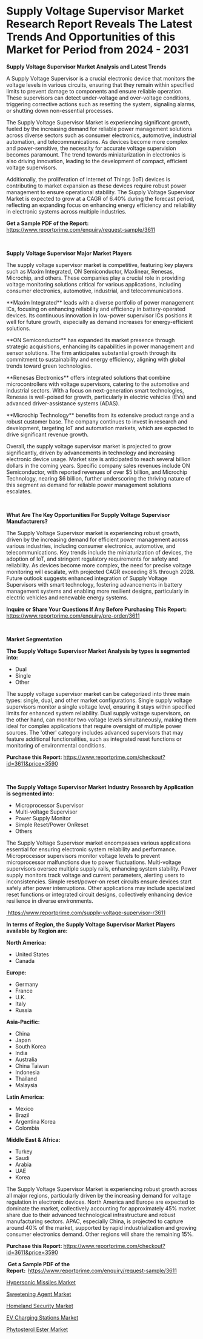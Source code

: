 <p><h1>Supply Voltage Supervisor Market Research Report Reveals The Latest Trends And Opportunities of this Market for Period from 2024 - 2031</h1></p><p><strong>Supply Voltage Supervisor Market Analysis and Latest Trends</strong></p>
<p><p>A Supply Voltage Supervisor is a crucial electronic device that monitors the voltage levels in various circuits, ensuring that they remain within specified limits to prevent damage to components and ensure reliable operation. These supervisors can detect under-voltage and over-voltage conditions, triggering corrective actions such as resetting the system, signaling alarms, or shutting down non-essential processes.</p><p>The Supply Voltage Supervisor Market is experiencing significant growth, fueled by the increasing demand for reliable power management solutions across diverse sectors such as consumer electronics, automotive, industrial automation, and telecommunications. As devices become more complex and power-sensitive, the necessity for accurate voltage supervision becomes paramount. The trend towards miniaturization in electronics is also driving innovation, leading to the development of compact, efficient voltage supervisors.</p><p>Additionally, the proliferation of Internet of Things (IoT) devices is contributing to market expansion as these devices require robust power management to ensure operational stability. The Supply Voltage Supervisor Market is expected to grow at a CAGR of 6.40% during the forecast period, reflecting an expanding focus on enhancing energy efficiency and reliability in electronic systems across multiple industries.</p></p>
<p><strong>Get a Sample PDF of the Report:&nbsp;</strong> <a href="https://www.reportprime.com/enquiry/request-sample/3611?utm_campaign=1159&utm_medium=2&utm_source=Github&utm_content=ia&utm_term=15112024&utm_id=supply-voltage-supervisor">https://www.reportprime.com/enquiry/request-sample/3611</a></p>
<p>&nbsp;</p>
<p><strong>Supply Voltage Supervisor Major Market Players</strong></p>
<p><p>The supply voltage supervisor market is competitive, featuring key players such as Maxim Integrated, ON Semiconductor, Maxlinear, Renesas, Microchip, and others. These companies play a crucial role in providing voltage monitoring solutions critical for various applications, including consumer electronics, automotive, industrial, and telecommunications.</p><p>**Maxim Integrated** leads with a diverse portfolio of power management ICs, focusing on enhancing reliability and efficiency in battery-operated devices. Its continuous innovation in low-power supervisor ICs positions it well for future growth, especially as demand increases for energy-efficient solutions.</p><p>**ON Semiconductor** has expanded its market presence through strategic acquisitions, enhancing its capabilities in power management and sensor solutions. The firm anticipates substantial growth through its commitment to sustainability and energy efficiency, aligning with global trends toward green technologies.</p><p>**Renesas Electronics** offers integrated solutions that combine microcontrollers with voltage supervisors, catering to the automotive and industrial sectors. With a focus on next-generation smart technologies, Renesas is well-poised for growth, particularly in electric vehicles (EVs) and advanced driver-assistance systems (ADAS).</p><p>**Microchip Technology** benefits from its extensive product range and a robust customer base. The company continues to invest in research and development, targeting IoT and automation markets, which are expected to drive significant revenue growth.</p><p>Overall, the supply voltage supervisor market is projected to grow significantly, driven by advancements in technology and increasing electronic device usage. Market size is anticipated to reach several billion dollars in the coming years. Specific company sales revenues include ON Semiconductor, with reported revenues of over $5 billion, and Microchip Technology, nearing $6 billion, further underscoring the thriving nature of this segment as demand for reliable power management solutions escalates.</p></p>
<p>&nbsp;</p>
<p><strong>What Are The Key Opportunities For Supply Voltage Supervisor Manufacturers?</strong></p>
<p><p>The Supply Voltage Supervisor market is experiencing robust growth, driven by the increasing demand for efficient power management across various industries, including consumer electronics, automotive, and telecommunications. Key trends include the miniaturization of devices, the adoption of IoT, and stringent regulatory requirements for safety and reliability. As devices become more complex, the need for precise voltage monitoring will escalate, with projected CAGR exceeding 8% through 2028. Future outlook suggests enhanced integration of Supply Voltage Supervisors with smart technology, fostering advancements in battery management systems and enabling more resilient designs, particularly in electric vehicles and renewable energy systems.</p></p>
<p><strong>Inquire or Share Your Questions If Any Before Purchasing This Report:</strong> <a href="https://www.reportprime.com/enquiry/pre-order/3611?utm_campaign=1159&utm_medium=2&utm_source=Github&utm_content=ia&utm_term=15112024&utm_id=supply-voltage-supervisor">https://www.reportprime.com/enquiry/pre-order/3611</a></p>
<p>&nbsp;</p>
<p><strong>Market Segmentation</strong></p>
<p><strong>The Supply Voltage Supervisor Market Analysis by types is segmented into:</strong></p>
<p><ul><li>Dual</li><li>Single</li><li>Other</li></ul></p>
<p><p>The supply voltage supervisor market can be categorized into three main types: single, dual, and other market configurations. Single supply voltage supervisors monitor a single voltage level, ensuring it stays within specified limits for enhanced system reliability. Dual supply voltage supervisors, on the other hand, can monitor two voltage levels simultaneously, making them ideal for complex applications that require oversight of multiple power sources. The 'other' category includes advanced supervisors that may feature additional functionalities, such as integrated reset functions or monitoring of environmental conditions.</p></p>
<p><strong>Purchase this Report:&nbsp;</strong><a href="https://www.reportprime.com/checkout?id=3611&price=3590&utm_campaign=1159&utm_medium=2&utm_source=Github&utm_content=ia&utm_term=15112024&utm_id=supply-voltage-supervisor">https://www.reportprime.com/checkout?id=3611&price=3590</a></p>
<p>&nbsp;</p>
<p><strong>The Supply Voltage Supervisor Market Industry Research by Application is segmented into:</strong></p>
<p><ul><li>Microprocessor Supervisor</li><li>Multi-voltage Supervisor</li><li>Power Supply Monitor</li><li>Simple Reset/Power OnReset</li><li>Others</li></ul></p>
<p><p>The Supply Voltage Supervisor market encompasses various applications essential for ensuring electronic system reliability and performance. Microprocessor supervisors monitor voltage levels to prevent microprocessor malfunctions due to power fluctuations. Multi-voltage supervisors oversee multiple supply rails, enhancing system stability. Power supply monitors track voltage and current parameters, alerting users to inconsistencies. Simple reset/power-on reset circuits ensure devices start safely after power interruptions. Other applications may include specialized reset functions or integrated circuit designs, collectively enhancing device resilience in diverse environments.</p></p>
<p><a href="https://www.reportprime.com/supply-voltage-supervisor-r3611?utm_campaign=1159&utm_medium=2&utm_source=Github&utm_content=ia&utm_term=15112024&utm_id=supply-voltage-supervisor">&nbsp;https://www.reportprime.com/supply-voltage-supervisor-r3611</a></p>
<p><strong>In terms of Region, the Supply Voltage Supervisor Market Players available by Region are:</strong></p>
<p>
    <p> <strong> North America: </strong>
        <ul>
            <li>United States</li>
            <li>Canada</li>
        </ul>
        </p> 
    <p> <strong> Europe: </strong>
        <ul>
            <li>Germany</li>
            <li>France</li>
            <li>U.K.</li>
            <li>Italy</li>
            <li>Russia</li>
        </ul>
        </p> 
    <p> <strong> Asia-Pacific: </strong>
        <ul>
            <li>China</li>
            <li>Japan</li>
            <li>South Korea</li>
            <li>India</li>
            <li>Australia</li>
            <li>China Taiwan</li>
            <li>Indonesia</li>
            <li>Thailand</li>
            <li>Malaysia</li>
        </ul>
        </p> 
    <p> <strong> Latin America: </strong>
        <ul>
            <li>Mexico</li>
            <li>Brazil</li>
            <li>Argentina Korea</li>
            <li>Colombia</li>
        </ul>
        </p> 
    <p> <strong> Middle East & Africa: </strong>
        <ul>
            <li>Turkey</li>
            <li>Saudi</li>
            <li>Arabia</li>
            <li>UAE</li>
            <li>Korea</li>
        </ul>
    </p>
    </p>
<p><p>The Supply Voltage Supervisor Market is experiencing robust growth across all major regions, particularly driven by the increasing demand for voltage regulation in electronic devices. North America and Europe are expected to dominate the market, collectively accounting for approximately 45% market share due to their advanced technological infrastructure and robust manufacturing sectors. APAC, especially China, is projected to capture around 40% of the market, supported by rapid industrialization and growing consumer electronics demand. Other regions will share the remaining 15%.</p></p>
<p><strong>Purchase this Report: </strong><a href="https://www.reportprime.com/checkout?id=3611&price=3590&utm_campaign=1159&utm_medium=2&utm_source=Github&utm_content=ia&utm_term=15112024&utm_id=supply-voltage-supervisor">https://www.reportprime.com/checkout?id=3611&price=3590</a></p>
<p>&nbsp;<strong>Get a Sample PDF of the Report:&nbsp;&nbsp;</strong><a href="https://www.reportprime.com/enquiry/request-sample/3611?utm_campaign=1159&utm_medium=2&utm_source=Github&utm_content=ia&utm_term=15112024&utm_id=supply-voltage-supervisor">https://www.reportprime.com/enquiry/request-sample/3611</a></p>
<p><strong></strong></p>
<p><p><a href="https://issuu.com/reportprime-2/docs/hypersonic-missiles-market-size-203_b4fff7b410a589?utm_campaign=1159&utm_medium=2&utm_source=Github&utm_content=ia&utm_term=15112024&utm_id=supply-voltage-supervisor">Hypersonic Missiles Market</a></p><p><a href="https://www.linkedin.com/pulse/in-depth-sweetening-agent-market-review-size-share-6cagr-hzmyf?utm_campaign=1159&utm_medium=2&utm_source=Github&utm_content=ia&utm_term=15112024&utm_id=supply-voltage-supervisor">Sweetening Agent Market</a></p><p><a href="https://issuu.com/reportprime-2/docs/homeland-security-market-size-2030._fc321276e8e2c7?utm_campaign=1159&utm_medium=2&utm_source=Github&utm_content=ia&utm_term=15112024&utm_id=supply-voltage-supervisor">Homeland Security Market</a></p><p><a href="https://www.linkedin.com/pulse/deep-dive-ev-charging-stations-market-itstrends-segmentation-qkase?utm_campaign=1159&utm_medium=2&utm_source=Github&utm_content=ia&utm_term=15112024&utm_id=supply-voltage-supervisor">EV Charging Stations Market</a></p><p><a href="https://www.linkedin.com/pulse/phytosterol-ester-market-navigating-challenges-unlocking-awgmf?utm_campaign=1159&utm_medium=2&utm_source=Github&utm_content=ia&utm_term=15112024&utm_id=supply-voltage-supervisor">Phytosterol Ester Market</a></p></p>